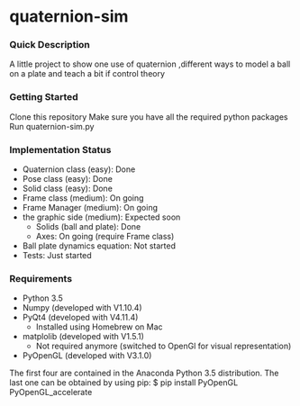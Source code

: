 # quaternion-sim
### Quick Description
A little project to show one use of quaternion ,different ways to model 
a ball on a plate and teach a bit if control theory

### Getting Started
Clone this repository
Make sure you have all the required python packages
Run quaternion-sim.py

### Implementation Status 
- Quaternion class (easy): Done
- Pose class (easy): Done
- Solid class (easy): Done
- Frame class (medium): On going
- Frame Manager (medium): On going
- the graphic side (medium): Expected soon
    - Solids (ball and plate): Done
    - Axes: On going (require Frame class)
- Ball plate dynamics equation: Not started 
- Tests: Just started


### Requirements
- Python 3.5
- Numpy (developed with V1.10.4)
- PyQt4 (developed with V4.11.4) 
    - Installed using Homebrew on Mac
- matplolib (developed with V1.5.1)
    - Not required anymore (switched to OpenGl for 
      visual representation) 
- PyOpenGL (developed with V3.1.0)

The first four are contained in the Anaconda Python 3.5 distribution.
The last one can be obtained by using pip: 
$ pip install PyOpenGL PyOpenGL_accelerate
